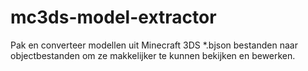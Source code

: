 # mc3ds-model-extractor
Pak en converteer modellen uit Minecraft 3DS *.bjson bestanden naar objectbestanden om ze makkelijker te kunnen bekijken en bewerken.
